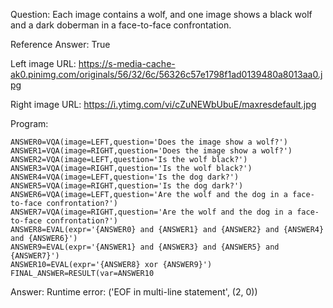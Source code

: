 Question: Each image contains a wolf, and one image shows a black wolf and a dark doberman in a face-to-face confrontation.

Reference Answer: True

Left image URL: https://s-media-cache-ak0.pinimg.com/originals/56/32/6c/56326c57e1798f1ad0139480a8013aa0.jpg

Right image URL: https://i.ytimg.com/vi/cZuNEWbUbuE/maxresdefault.jpg

Program:

```
ANSWER0=VQA(image=LEFT,question='Does the image show a wolf?')
ANSWER1=VQA(image=RIGHT,question='Does the image show a wolf?')
ANSWER2=VQA(image=LEFT,question='Is the wolf black?')
ANSWER3=VQA(image=RIGHT,question='Is the wolf black?')
ANSWER4=VQA(image=LEFT,question='Is the dog dark?')
ANSWER5=VQA(image=RIGHT,question='Is the dog dark?')
ANSWER6=VQA(image=LEFT,question='Are the wolf and the dog in a face-to-face confrontation?')
ANSWER7=VQA(image=RIGHT,question='Are the wolf and the dog in a face-to-face confrontation?')
ANSWER8=EVAL(expr='{ANSWER0} and {ANSWER1} and {ANSWER2} and {ANSWER4} and {ANSWER6}')
ANSWER9=EVAL(expr='{ANSWER1} and {ANSWER3} and {ANSWER5} and {ANSWER7}')
ANSWER10=EVAL(expr='{ANSWER8} xor {ANSWER9}')
FINAL_ANSWER=RESULT(var=ANSWER10
```
Answer: Runtime error: ('EOF in multi-line statement', (2, 0))

